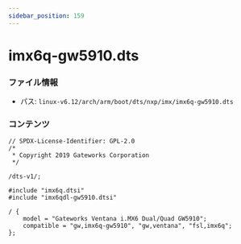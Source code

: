 ```yaml
---
sidebar_position: 159
---
```

# imx6q-gw5910.dts

### ファイル情報

- パス: `linux-v6.12/arch/arm/boot/dts/nxp/imx/imx6q-gw5910.dts`

### コンテンツ

```dts
// SPDX-License-Identifier: GPL-2.0
/*
 * Copyright 2019 Gateworks Corporation
 */

/dts-v1/;

#include "imx6q.dtsi"
#include "imx6qdl-gw5910.dtsi"

/ {
	model = "Gateworks Ventana i.MX6 Dual/Quad GW5910";
	compatible = "gw,imx6q-gw5910", "gw,ventana", "fsl,imx6q";
};

```
